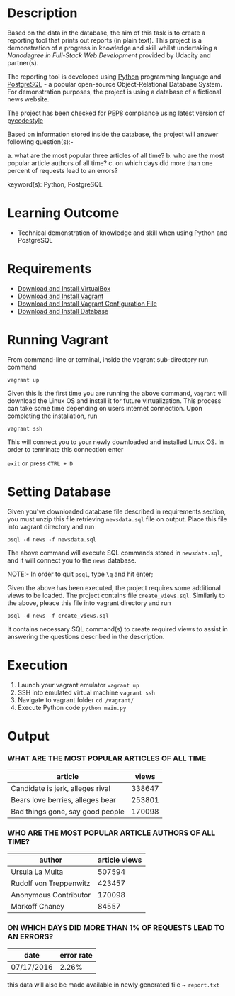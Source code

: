 # Description

Based on the data in the database, the aim of this task is to create a reporting tool that prints out reports
(in plain text). This project is a demonstration of a progress in knowledge and skill whilst undertaking
a _Nanodegree in Full-Stack Web Development_ provided by Udacity and partner(s).

The reporting tool is developed using [Python](https://www.python.org/) programming language and [PostgreSQL](https://www.postgresql.org/) - a popular open-source Object-Relational Database System. For demonstration purposes, the project is using a database of
a fictional news website.

The project has been checked for [PEP8](https://www.python.org/dev/peps/pep-0008/) compliance using latest version of [pycodestyle](https://pypi.python.org/pypi/pycodestyle)

Based on information stored inside the database, the project will answer following question(s):-

a. what are the most popular three articles of all time?
b. who are the most popular article authors of all time?
c. on which days did more than one percent of requests lead to an errors?

keyword(s): Python, PostgreSQL

# Learning Outcome

+ Technical demonstration of knowledge and skill when using Python and PostgreSQL

# Requirements

+ [Download and Install VirtualBox](https://www.virtualbox.org/wiki/Download_Old_Builds_5_1)
+ [Download and Install Vagrant](https://www.vagrantup.com/downloads.html)
+ [Download and Install Vagrant Configuration File](https://d17h27t6h515a5.cloudfront.net/topher/2017/August/59822701_fsnd-virtual-machine/fsnd-virtual-machine.zip)
+ [Download and Install Database](https://d17h27t6h515a5.cloudfront.net/topher/2016/August/57b5f748_newsdata/newsdata.zip)

# Running Vagrant

From command-line or terminal, inside the vagrant sub-directory run command

`vagrant up`

Given this is the first time you are running the above command, `vagrant` will download
the Linux OS and install it for future virtualization. This process can take some time
depending on users internet connection. Upon completing the installation, run

`vagrant ssh`

This will connect you to your newly downloaded and installed Linux OS. In order to terminate
this connection enter

`exit` or press `CTRL + D`

# Setting Database

Given you've downloaded database file described in requirements section, you must unzip this file retrieving `newsdata.sql` file on output.
Place this file into vagrant directory and run

`psql -d news -f newsdata.sql`

The above command will execute SQL commands stored in `newsdata.sql`, and it will connect you to the `news` database.

NOTE:- In order to quit `psql`, type `\q` and hit enter;

Given the above has been executed, the project requires some additional views to be loaded. The project contains file `create_views.sql`.
Similarly to the above, pleace this file into vagrant directory and run

`psql -d news -f create_views.sql`

It contains necessary SQL command(s) to create required views to assist in answering the questions described in the description.

# Execution

1. Launch your vagrant emulator
`vagrant up`
2. SSH into emulated virtual machine
`vagrant ssh`
3. Navigate to vagrant folder
`cd /vagrant/`
4. Execute Python code
`python main.py`

# Output

###    WHAT ARE THE MOST POPULAR ARTICLES OF ALL TIME

|            article              |        views      |
| --- | --- |
|Candidate is jerk, alleges rival |        338647     |
|Bears love berries, alleges bear |        253801     |
|Bad things gone, say good people |        170098     |

###  WHO ARE THE MOST POPULAR ARTICLE AUTHORS OF ALL TIME?

|            author               |    article views  |
| --- | --- |
|        Ursula La Multa          |        507594     |
|    Rudolf von Treppenwitz       |        423457     |
|     Anonymous Contributor       |        170098     |
|         Markoff Chaney          |        84557      |

### ON WHICH DAYS DID MORE THAN 1% OF REQUESTS LEAD TO AN ERRORS?

|              date               |      error rate    |
| --- | --- |
|           07/17/2016            |        2.26%       |

this data will also be made available in newly generated file ~ `report.txt`
